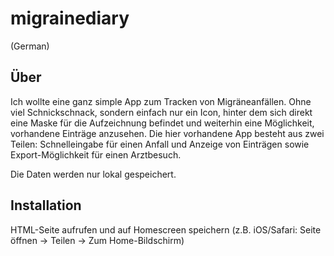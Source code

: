 # migrainediary
(German)
## Über
Ich wollte eine ganz simple App zum Tracken von Migräneanfällen. Ohne viel Schnickschnack, sondern einfach nur ein Icon, hinter dem sich direkt eine Maske für die Aufzeichnung befindet und weiterhin eine Möglichkeit, vorhandene Einträge anzusehen.
Die hier vorhandene App besteht aus zwei Teilen: Schnelleingabe für einen Anfall und Anzeige von Einträgen sowie Export-Möglichkeit für einen Arztbesuch.

Die Daten werden nur lokal gespeichert.
## Installation
HTML-Seite aufrufen und auf Homescreen speichern (z.B. iOS/Safari: Seite öffnen -> Teilen -> Zum Home-Bildschirm)
